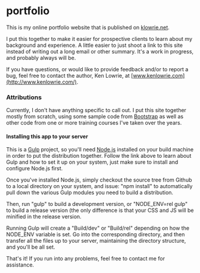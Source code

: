 # portfolio
This is my online portfolio website that is published on <a href="https://klowrie.net/cs" target="_blank">klowrie.net</a>.

I put this together to make it easier for prospective clients to learn about my background and experience. A little easier to just shoot a link to this site instead of writing out a long email or other summary. It's a work in progress, and probably always will be. 

If you have questions, or would like to provide feedback and/or to report a bug, feel free to contact the author, Ken Lowrie, at [www.kenlowrie.com](http://www.kenlowrie.com/).

### Attributions

Currently, I don't have anything specific to call out. I put this site together mostly from scratch, using some sample code from [Bootstrap](https://getbootstrap.com) as well as other code from one or more training courses I've taken over the years.

#### Installing this app to your server

This is a [Gulp](http://gulpjs.com/) project, so you'll need [Node.js](https://nodejs.org/en/) installed on your build machine in order to put the distribution together. Follow the link above to learn about Gulp and how to set it up on your system, just make sure to install and configure Node.js first.

Once you've installed Node.js, simply checkout the source tree from Github to a local directory on your system, and issue: "npm install" to automatically pull down the various Gulp modules you need to build a distribution.

Then, run "gulp" to build a development version, or "NODE_ENV=rel gulp" to build a release version (the only difference is that your CSS and JS will be minified in the release version.

Running Gulp will create a "Build/dev" or "Build/rel" depending on how the NODE_ENV variable is set. Go into the corresponding directory, and then transfer all the files up to your server, maintaining the directory structure, and you'll be all set.

That's it! If you run into any problems, feel free to contact me for assistance.
